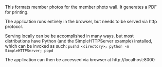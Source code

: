 This formats member photos for the member photo wall. It generates a PDF for printing.

The application runs entirely in the browser, but needs to be served via http protocol.

Serving locally can be be accomplished in many ways, but most distributions have Python (and the SimpleHTTPServer example) installed, which can be invoked as such:
`pushd <directory>; python -m SimpleHTTPServer; popd`

The application can then be accessed via browser at http://localhost:8000


